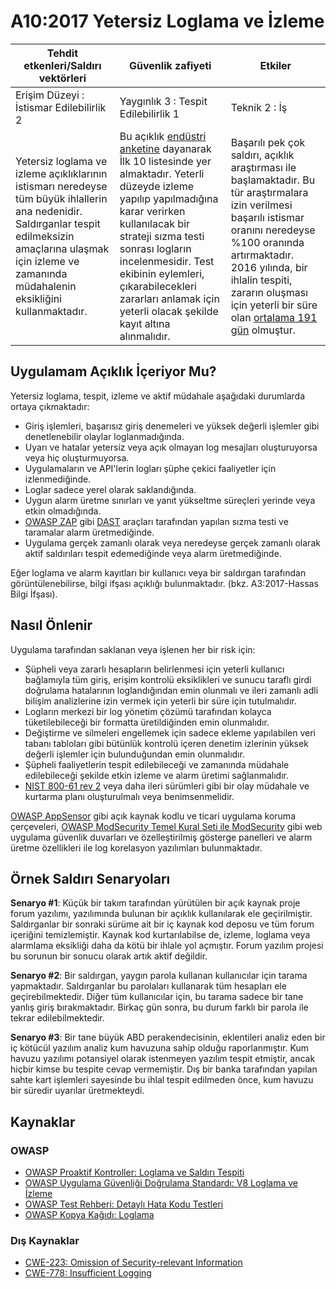 # A10:2017 Yetersiz Loglama ve İzleme

| Tehdit etkenleri/Saldırı vektörleri | Güvenlik zafiyeti           | Etkiler               |
| -- | -- | -- |
| Erişim Düzeyi : İstismar Edilebilirlik 2 | Yaygınlık 3 : Tespit Edilebilirlik 1 | Teknik 2 : İş |
| Yetersiz loglama ve izleme açıklıklarının istismarı neredeyse tüm büyük ihlallerin ana nedenidir. Saldırganlar tespit edilmeksizin amaçlarına ulaşmak için izleme ve zamanında müdahalenin eksikliğini kullanmaktadır. | Bu açıklık [endüstri anketine](https://owasp.blogspot.com/2017/08/owasp-top-10-2017-project-update.html) dayanarak İlk 10 listesinde yer almaktadır. Yeterli düzeyde izleme yapılıp yapılmadığına karar verirken kullanılacak bir strateji sızma testi sonrası logların incelenmesidir. Test ekibinin eylemleri, çıkarabilecekleri zararları anlamak için yeterli olacak şekilde kayıt altına alınmalıdır. | Başarılı pek çok saldırı, açıklık araştırması ile başlamaktadır. Bu tür araştırmalara izin verilmesi başarılı istismar oranını neredeyse %100 oranında artırmaktadır. 2016 yılında, bir ihlalin tespiti, zararın oluşması için yeterli bir süre olan [ortalama 191 gün](https://www-01.ibm.com/common/ssi/cgi-bin/ssialias?htmlfid=SEL03130WWEN&) olmuştur. |

## Uygulamam Açıklık İçeriyor Mu?

Yetersiz loglama, tespit, izleme ve aktif müdahale aşağıdaki durumlarda ortaya çıkmaktadır:

* Giriş işlemleri, başarısız giriş denemeleri ve yüksek değerli işlemler gibi denetlenebilir olaylar loglanmadığında.
* Uyarı ve hatalar yetersiz veya açık olmayan log mesajları oluşturuyorsa veya hiç oluşturmuyorsa.
* Uygulamaların ve API'lerin logları şüphe çekici faaliyetler için izlenmediğinde.
* Loglar sadece yerel olarak saklandığında.
* Uygun alarm üretme sınırları ve yanıt yükseltme süreçleri yerinde veya etkin olmadığında.
* [OWASP ZAP](https://owasp.org/www-project-zap/) gibi [DAST](https://owasp.org/www-community/Vulnerability_Scanning_Tools) araçları tarafından yapılan sızma testi ve taramalar alarm üretmediğinde.
* Uygulama gerçek zamanlı olarak veya neredeyse gerçek zamanlı olarak aktif saldırıları tespit edemediğinde veya alarm üretmediğinde.

Eğer loglama ve alarm kayıtları bir kullanıcı veya bir saldırgan tarafından görüntülenebilirse, bilgi ifşası açıklığı bulunmaktadır. (bkz. A3:2017-Hassas Bilgi İfşası).

## Nasıl Önlenir

Uygulama tarafından saklanan veya işlenen her bir risk için:

* Şüpheli veya zararlı hesapların belirlenmesi için yeterli kullanıcı bağlamıyla tüm giriş, erişim kontrolü eksiklikleri ve sunucu taraflı girdi doğrulama hatalarının loglandığından emin olunmalı ve ileri zamanlı adli bilişim analizlerine izin vermek için yeterli bir süre için tutulmalıdır.
* Logların merkezi bir log yönetim çözümü tarafından kolayca tüketilebileceği bir formatta üretildiğinden emin olunmalıdır.
* Değiştirme ve silmeleri engellemek için sadece ekleme yapılabilen veri tabanı tabloları gibi bütünlük kontrolü içeren denetim izlerinin yüksek değerli işlemler için bulunduğundan emin olunmalıdır.
* Şüpheli faaliyetlerin tespit edilebileceği ve zamanında müdahale edilebileceği şekilde etkin izleme ve alarm üretimi sağlanmalıdır.
* [NIST 800-61 rev 2](https://csrc.nist.gov/publications/detail/sp/800-61/rev-2/final) veya daha ileri sürümleri gibi bir olay müdahale ve kurtarma planı oluşturulmalı veya benimsenmelidir.

[OWASP AppSensor](https://owasp.org/www-project-appsensor/) gibi açık kaynak kodlu ve ticari uygulama koruma çerçeveleri, [OWASP ModSecurity Temel Kural Seti ile ModSecurity](https://owasp.org/www-project-modsecurity-core-rule-set/) gibi web uygulama güvenlik duvarları ve özelleştirilmiş gösterge panelleri ve alarm üretme özellikleri ile log korelasyon yazılımları bulunmaktadır.

## Örnek Saldırı Senaryoları

**Senaryo #1**: Küçük bir takım tarafından yürütülen bir açık kaynak proje forum yazılımı, yazılımında bulunan bir açıklık kullanılarak ele geçirilmiştir. Saldırganlar bir sonraki sürüme ait bir iç kaynak kod deposu ve tüm forum içeriğini temizlemiştir. Kaynak kod kurtarılabilse de, izleme, loglama veya alarmlama eksikliği daha da kötü bir ihlale yol açmıştır. Forum yazılım projesi bu sorunun bir sonucu olarak artık aktif değildir.

**Senaryo #2**: Bir saldırgan, yaygın parola kullanan kullanıcılar için tarama yapmaktadır. Saldırganlar bu parolaları kullanarak tüm hesapları ele geçirebilmektedir. Diğer tüm kullanıcılar için, bu tarama sadece bir tane yanlış giriş bırakmaktadır. Birkaç gün sonra, bu durum farklı bir parola ile tekrar edilebilmektedir.

**Senaryo #3**: Bir tane büyük ABD perakendecisinin, eklentileri analiz eden bir iç kötücül yazılım analiz kum havuzuna sahip olduğu raporlanmıştır. Kum havuzu yazılımı potansiyel olarak istenmeyen yazılım tespit etmiştir, ancak hiçbir kimse bu tespite cevap vermemiştir. Dış bir banka tarafından yapılan sahte kart işlemleri sayesinde bu ihlal tespit edilmeden önce, kum havuzu bir süredir uyarılar üretmekteydi.

## Kaynaklar

### OWASP

* [OWASP Proaktif Kontroller: Loglama ve Saldırı Tespiti](https://owasp.org/www-project-proactive-controls/v3/en/c9-security-logging)
* [OWASP Uygulama Güvenliği Doğrulama Standardı: V8 Loglama ve İzleme](https://github.com/OWASP/ASVS/blob/v4.0.2/4.0/en/0x11-V2-Authentication.md)
* [OWASP Test Rehberi: Detaylı Hata Kodu Testleri](https://github.com/OWASP/ASVS/blob/v4.0.2/4.0/en/0x11-V2-Authentication.md)
* [OWASP Kopya Kağıdı: Loglama](https://cheatsheetseries.owasp.org/cheatsheets/Logging_Cheat_Sheet.html)

### Dış Kaynaklar

* [CWE-223: Omission of Security-relevant Information](https://cwe.mitre.org/data/definitions/223.html)
* [CWE-778: Insufficient Logging](https://cwe.mitre.org/data/definitions/778.html)
